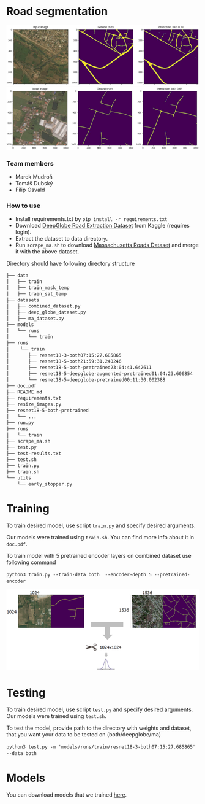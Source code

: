 # Road segmentation

![alt text](./doc/results1.png)
![alt text](./doc/results2.png)

### Team members

* Marek Mudroň
* Tomáš Dubský
* Filip Osvald

### How to use
* Install requirements.txt by `pip install -r requirements.txt`
* Download [DeepGlobe Road Extraction Dataset](https://www.kaggle.com/datasets/balraj98/deepglobe-road-extraction-dataset/) from Kaggle (requires login).
* Extract the dataset to data directory.
* Run `scrape_ma.sh` to download [Massachusetts Roads Dataset](https://www.cs.toronto.edu/~vmnih/data/) and merge it with the above dataset.

Directory should have following directory structure

```
├── data
│   ├── train
│   ├── train_mask_temp
│   ├── train_sat_temp
├── datasets
│   ├── combined_dataset.py
│   ├── deep_globe_dataset.py
│   ├── ma_dataset.py
├── models
│   └── runs
│       └── train
├── runs
│    └── train
│       ├── resnet18-3-both07:15:27.685865
│       ├── resnet18-5-both21:59:31.240246
│       ├── resnet18-5-both-pretrained23:04:41.642611
│       ├── resnet18-5-deepglobe-augmented-pretrained01:04:23.606854
│       └── resnet18-5-deepglobe-pretrained00:11:30.002388
├── doc.pdf
├── README.md
├── requirements.txt
├── resize_images.py
├── resnet18-5-both-pretrained
│   └── ...
├── run.py
├── runs
│   └── train
├── scrape_ma.sh
├── test.py
├── test-results.txt
├── test.sh
├── train.py
├── train.sh
└── utils
    └── early_stopper.py
```

# Training
To train desired model, use script `train.py` and specify desired arguments.

Our models were trained using `train.sh`.
You can find more info about it in `doc.pdf`.


To train model with 5 pretrained encoder layers on combined dataset use following command

`python3 train.py --train-data both  --encoder-depth 5 --pretrained-encoder`

![alt text](./doc/explanation.png)


# Testing
To train desired model, use script `test.py` and specify desired arguments.
Our models were trained using `test.sh`.

To test the model, provide path to the directory with weights and dataset, that you want your data to be tested on (both/deepglobe/ma)

`python3 test.py -m 'models/runs/train/resnet18-3-both07:15:27.685865'  --data both`


# Models
You can download models that we trained [here](https://drive.google.com/file/d/1-uPkFCuB3LwP5CKtALaixfGUT1pM6kYU/view?usp=sharing).